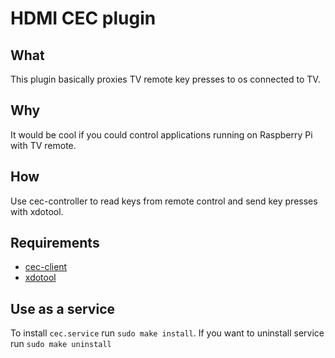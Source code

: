 # HDMI CEC plugin

## What

This plugin basically proxies TV remote key presses to os connected to TV.

## Why

It would be cool if you could control applications running on Raspberry Pi with TV remote.

## How

Use cec-controller to read keys from remote control and send key presses with xdotool.

## Requirements

- [cec-client](https://command-not-found.com/cec-client)
- [xdotool](https://command-not-found.com/xdotool)

## Use as a service

To install `cec.service` run `sudo make install`. If you want to uninstall service run `sudo make uninstall`
